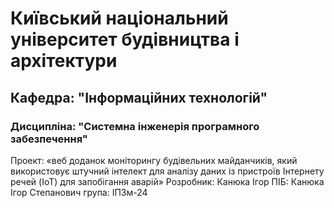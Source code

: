 # Київський національний університет будівництва i архітектури
## Кафедра: "Інформаційних технологій"
### Дисципліна: "Системна інженерія програмного забезпечення" 
Проект: «веб доданок моніторингу будівельних майданчиків, який використовує 
штучний інтелект для аналізу даних із пристроїв Інтернету речей (IoT) для 
запобігання аварій»
Розробник: Канюка Ігор
ПІБ: Канюка Ігор Степанович
група: ІПЗм-24
